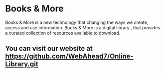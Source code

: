 # Books & More
Books & More is a new technology that changing the ways we create, access and use information. Books & More is a digital library , that provides a curated collection of resources available to download.

## You can visit our website at https://github.com/WebAhead7/Online-Library.git
